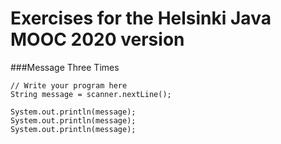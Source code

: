 # Exercises for the Helsinki Java MOOC 2020 version

###Message Three Times
```
// Write your program here
String message = scanner.nextLine();

System.out.println(message);
System.out.println(message);
System.out.println(message);
```
